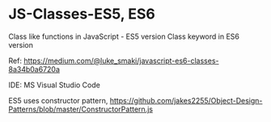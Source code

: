 # JS-Classes-ES5, ES6
Class like functions in JavaScript - ES5 version
Class keyword in ES6 version

Ref: https://medium.com/@luke_smaki/javascript-es6-classes-8a34b0a6720a

IDE: MS Visual Studio Code

ES5 uses constructor pattern, https://github.com/jakes2255/Object-Design-Patterns/blob/master/ConstructorPattern.js
